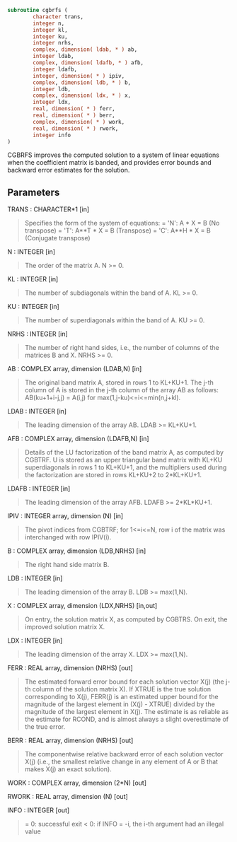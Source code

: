 ```fortran
subroutine cgbrfs (
        character trans,
        integer n,
        integer kl,
        integer ku,
        integer nrhs,
        complex, dimension( ldab, * ) ab,
        integer ldab,
        complex, dimension( ldafb, * ) afb,
        integer ldafb,
        integer, dimension( * ) ipiv,
        complex, dimension( ldb, * ) b,
        integer ldb,
        complex, dimension( ldx, * ) x,
        integer ldx,
        real, dimension( * ) ferr,
        real, dimension( * ) berr,
        complex, dimension( * ) work,
        real, dimension( * ) rwork,
        integer info
)
```

CGBRFS improves the computed solution to a system of linear
equations when the coefficient matrix is banded, and provides
error bounds and backward error estimates for the solution.

## Parameters
TRANS : CHARACTER\*1 [in]
> Specifies the form of the system of equations:
> = 'N':  A \* X = B     (No transpose)
> = 'T':  A\*\*T \* X = B  (Transpose)
> = 'C':  A\*\*H \* X = B  (Conjugate transpose)

N : INTEGER [in]
> The order of the matrix A.  N >= 0.

KL : INTEGER [in]
> The number of subdiagonals within the band of A.  KL >= 0.

KU : INTEGER [in]
> The number of superdiagonals within the band of A.  KU >= 0.

NRHS : INTEGER [in]
> The number of right hand sides, i.e., the number of columns
> of the matrices B and X.  NRHS >= 0.

AB : COMPLEX array, dimension (LDAB,N) [in]
> The original band matrix A, stored in rows 1 to KL+KU+1.
> The j-th column of A is stored in the j-th column of the
> array AB as follows:
> AB(ku+1+i-j,j) = A(i,j) for max(1,j-ku)<=i<=min(n,j+kl).

LDAB : INTEGER [in]
> The leading dimension of the array AB.  LDAB >= KL+KU+1.

AFB : COMPLEX array, dimension (LDAFB,N) [in]
> Details of the LU factorization of the band matrix A, as
> computed by CGBTRF.  U is stored as an upper triangular band
> matrix with KL+KU superdiagonals in rows 1 to KL+KU+1, and
> the multipliers used during the factorization are stored in
> rows KL+KU+2 to 2\*KL+KU+1.

LDAFB : INTEGER [in]
> The leading dimension of the array AFB.  LDAFB >= 2\*KL\*KU+1.

IPIV : INTEGER array, dimension (N) [in]
> The pivot indices from CGBTRF; for 1<=i<=N, row i of the
> matrix was interchanged with row IPIV(i).

B : COMPLEX array, dimension (LDB,NRHS) [in]
> The right hand side matrix B.

LDB : INTEGER [in]
> The leading dimension of the array B.  LDB >= max(1,N).

X : COMPLEX array, dimension (LDX,NRHS) [in,out]
> On entry, the solution matrix X, as computed by CGBTRS.
> On exit, the improved solution matrix X.

LDX : INTEGER [in]
> The leading dimension of the array X.  LDX >= max(1,N).

FERR : REAL array, dimension (NRHS) [out]
> The estimated forward error bound for each solution vector
> X(j) (the j-th column of the solution matrix X).
> If XTRUE is the true solution corresponding to X(j), FERR(j)
> is an estimated upper bound for the magnitude of the largest
> element in (X(j) - XTRUE) divided by the magnitude of the
> largest element in X(j).  The estimate is as reliable as
> the estimate for RCOND, and is almost always a slight
> overestimate of the true error.

BERR : REAL array, dimension (NRHS) [out]
> The componentwise relative backward error of each solution
> vector X(j) (i.e., the smallest relative change in
> any element of A or B that makes X(j) an exact solution).

WORK : COMPLEX array, dimension (2\*N) [out]

RWORK : REAL array, dimension (N) [out]

INFO : INTEGER [out]
> = 0:  successful exit
> < 0:  if INFO = -i, the i-th argument had an illegal value
